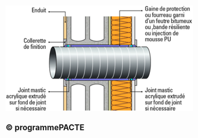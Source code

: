 ![](<images/Ventilation Mécanique Répartie (VMR) - Traversée de parois - 21/_page_0_Figure_0.jpeg>)

## © programmePACTE